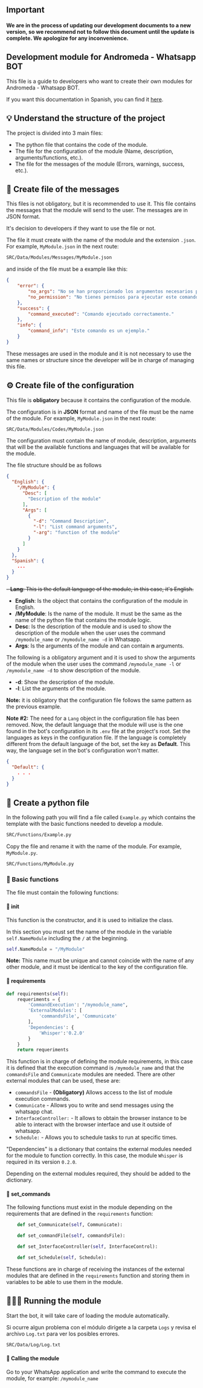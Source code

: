## Important
#### We are in the process of updating our development documents to a new version, so we recommend not to follow this document until the update is complete. We apologize for any inconvenience.

## Development module for Andromeda - Whatsapp BOT

This file is a guide to developers who want to create their own modules for Andromeda - Whatsapp BOT.

If you want this documentation in Spanish, you can find it [here](../Spanish/Development/Create.md).

## 💡 Understand the structure of the project

The project is divided into 3 main files:
- The python file that contains the code of the module.
- The file for the configuration of the module (Name, description, arguments/functions, etc.).
- The file for the messages of the module (Errors, warnings, success, etc.).

## 💬 Create file of the messages

This files is not obligatory, but it is recommended to use it. This file contains the messages that the module will send to the user. The messages are in JSON format.
<br>

It's decision to developers if they want to use the file or not.

The file it must create with the name of the module and the extension `.json`. For example, `MyModule.json` in the next route: 
```bash
SRC/Data/Modules/Messages/MyModule.json
```
and inside of the file must be a example like this:
```json
{
    "error": {
        "no_args": "No se han proporcionado los argumentos necesarios para ejecutar este comando.",
        "no_permission": "No tienes permisos para ejecutar este comando."
    },
    "success": {
        "command_executed": "Comando ejecutado correctamente."
    },
    "info": {
        "command_info": "Este comando es un ejemplo."
    }
}
```
These messages are used in the module and it is not necessary to use the same names or structure since the developer will be in charge of managing this file.

## ⚙️ Create file of the configuration

This file is **obligatory** because it contains the configuration of the module.

The configuration is in **JSON** format and name of the file must be the name of the module. For example, `MyModule.json` in the next route:
```bash
SRC/Data/Modules/Codes/MyModule.json
```

The configuration must contain the name of module, description, arguments that will be the available functions and languages that will be available for the module.

The file structure should be as follows
```json
{
  "English": {
    "/MyModule": {
      "Desc": [
        "Description of the module"
      ],
      "Args": [
        {
          "-d": "Command Description",
          "-l": "List command arguments",
          "-arg": "function of the module"
        }
      ]
    }
  },
  "Spanish": {
    ...
  }
}
```

~~- **Lang**: This is the default language of the module, in this case, it's English.~~

- **English**: Is the object that contains the configuration of the module in English.
- **/MyModule**: Is the name of the module. It must be the same as the name of the python file that contains the module logic.
- **Desc**: Is the description of the module and is used to show the description of the module when the user uses the command `/mymodule_name` or `/mymodule_name -d` in Whatsapp.
- **Args**: Is the arguments of the module and can contain **n** arguments.


The following is a obligatory argument and it is used to show the arguments of the module when the user uses the command `/mymodule_name -l` or `/mymodule_name -d` to show description of the module.
- **-d**: Show the description of the module.
- **-l**: List the arguments of the module.

**Note:** it is obligatory that the configuration file follows the same pattern as the previous example.

**Note #2:** The need for a `Lang` object in the configuration file has been removed. Now, the default language that the module will use is the one found in the bot's configuration in its `.env` file at the project's root.
Set the languages as keys in the configuration file. If the language is completely different from the default language of the bot, set the key as **Default**. This way, the language set in the bot's configuration won't matter.

```json
{
  "Default": {
    . . .
  }
}
```

## 🐍 Create a python file


In the following path you will find a file called `Example.py` which contains the template with the basic functions needed to develop a module.

```bash
SRC/Functions/Example.py
```

Copy the file and rename it with the name of the module. For example, `MyModule.py`.

```bash
SRC/Functions/MyModule.py
```

### 📝 Basic functions

The file must contain the following functions:

#### 📌 __init__

This function is the constructor, and it is used to initialize the class.

In this section you must set the name of the module in the variable `self.NameModule` including the `/` at the beginning.
```python
self.NameModule = "/MyModule"
```

**Note:** This name must be unique and cannot coincide with the name of any other module, and it must be identical to the key of the configuration file.
#### 📌 requirements

```python
def requirements(self):
    requeriments = {
        'CommandExecution': "/mymodule_name",
        'ExternalModules': [
            'commandsFile', 'Communicate'
        ],
        'Dependencies': {
            'Whisper':'0.2.0'
        }
    }
    return requeriments
```
This function is in charge of defining the module requirements, in this case it is defined that the execution command is `/mymodule_name` and that the `commandsFile` and `Communicate` modules are needed.
There are other external modules that can be used, these are:

- `commandsFile` - **(Obligatory)** Allows access to the list of module execution commands.
- `Communicate` - Allows you to write and send messages using the whatsapp chat.
- `InterfaceController:` - It allows to obtain the browser instance to be able to interact with the browser interface and use it outside of whatsapp.
- `Schedule:` - Allows you to schedule tasks to run at specific times.

"Dependencies" is a dictionary that contains the external modules needed for the module to function correctly. In this case, the module `Whisper` is required in its version `0.2.0`.

Depending on the external modules required, they should be added to the dictionary.

#### 📌 set_commands
The following functions must exist in the module depending on the requirements that are defined in the `requirements` function:

```python
    def set_Communicate(self, Communicate):

    def set_commandFile(self, commandsFile):

    def set_InterfaceController(self, InterfaceControl):

    def set_Schedule(self, Schedule):
```

These functions are in charge of receiving the instances of the external modules that are defined in the `requirements` function and storing them in variables to be able to use them in the module.

## 🏃🏽‍♂️ Running the module

Start the bot, it will take care of loading the module automatically.

Si ocurre algun problema con el módulo dirígete a la carpeta `Logs` y revisa el archivo `Log.txt` para ver los posibles errores.
```bash
SRC/Data/Log/Log.txt
```

#### 💬 Calling the module

Go to your WhatsApp application and write the command to execute the module, for example: `/mymodule_name`
